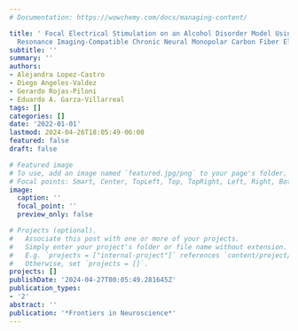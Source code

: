 ```yaml
---
# Documentation: https://wowchemy.com/docs/managing-content/

title: ' Focal Electrical Stimulation on an Alcohol Disorder Model Using Magnetic
  Resonance Imaging-Compatible Chronic Neural Monopolar Carbon Fiber Electrodes '
subtitle: ''
summary: ''
authors:
- Alejandra Lopez-Castro
- Diego Angeles-Valdez
- Gerardo Rojas-Piloni
- Eduardo A. Garza-Villarreal
tags: []
categories: []
date: '2022-01-01'
lastmod: 2024-04-26T18:05:49-06:00
featured: false
draft: false

# Featured image
# To use, add an image named `featured.jpg/png` to your page's folder.
# Focal points: Smart, Center, TopLeft, Top, TopRight, Left, Right, BottomLeft, Bottom, BottomRight.
image:
  caption: ''
  focal_point: ''
  preview_only: false

# Projects (optional).
#   Associate this post with one or more of your projects.
#   Simply enter your project's folder or file name without extension.
#   E.g. `projects = ["internal-project"]` references `content/project/deep-learning/index.md`.
#   Otherwise, set `projects = []`.
projects: []
publishDate: '2024-04-27T00:05:49.281645Z'
publication_types:
- '2'
abstract: ''
publication: '*Frontiers in Neuroscience*'
---
```

